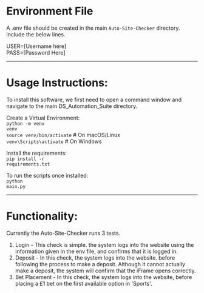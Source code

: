 # Environment File

A .env file should be created in the main `Auto-Site-Checker` directory. include the below lines.

USER=[Username here]<br>
PASS=[Password Here]

----
# Usage Instructions:

To install this software, we first need to open a command window and navigate to the main DS_Automation_Suite directory.

Create a Virtual Environment:<br>
<code>python -m venv venv</code><br>
<code>source venv/bin/activate</code>   # On macOS/Linux<br>
<code>venv\Scripts\activate</code>      # On Windows<br>

Install the requirements:<br>
<code>pip install -r requirements.txt</code>

To run the scripts once installed:<br>
<code>python main.py</code>

----

# Functionality:

Currently the Auto-Site-Checker runs 3 tests.

1. Login - This check is simple. the system logs into the website using the information given in the env file, and confirms that it is logged in.
2. Deposit - In this check, the system logs into the website. before following the process to make a deposit. Although it cannot actually make a deposit, the system will confirm that the iFrame opens correctly.
3. Bet Placement - In this check, the system logs into the website, before placing a £1 bet on the first available option in 'Sports'.
